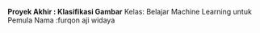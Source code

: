 
<b>Proyek Akhir : Klasifikasi Gambar</b>
Kelas: Belajar Machine Learning untuk Pemula
Nama :furqon aji widaya